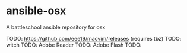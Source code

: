 ansible-osx
===========

A battleschool ansible repository for osx

TODO: https://github.com/eee19/macvim/releases (requires tbz)
TODO: witch
TODO: Adobe Reader
TODO: Adobe Flash
TODO:
